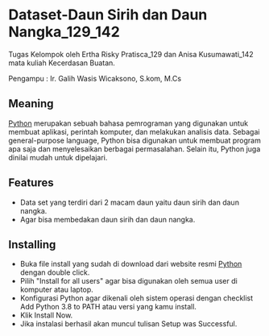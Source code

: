 # Dataset-Daun Sirih dan Daun Nangka_129_142 #
 
Tugas Kelompok oleh Ertha Risky Pratisca_129 dan Anisa Kusumawati_142 mata kuliah Kecerdasan Buatan.

Pengampu : Ir. Galih Wasis Wicaksono, S.kom, M.Cs



## Meaning ##

[Python](https://www.python.org/) merupakan sebuah bahasa pemrograman yang digunakan untuk membuat aplikasi, perintah komputer, dan melakukan analisis data. Sebagai general-purpose language, Python bisa digunakan untuk membuat program apa saja dan menyelesaikan berbagai permasalahan. Selain itu, Python juga dinilai mudah untuk dipelajari.



## Features ##

- Data set yang terdiri dari 2 macam daun yaitu daun sirih dan daun nangka.
- Agar bisa membedakan daun sirih dan daun nangka.



## Installing ##

- Buka file install yang sudah di download dari website resmi [Python](https://www.python.org/) dengan double click.
- Pilih "Install for all users" agar bisa digunakan oleh semua user di komputer atau laptop.
- Konfigurasi Python agar dikenali oleh sistem operasi dengan checklist Add Python 3.8 to PATH atau versi yang kamu install.
- Klik Install Now.
- Jika instalasi berhasil akan muncul tulisan Setup was Successful.

 


